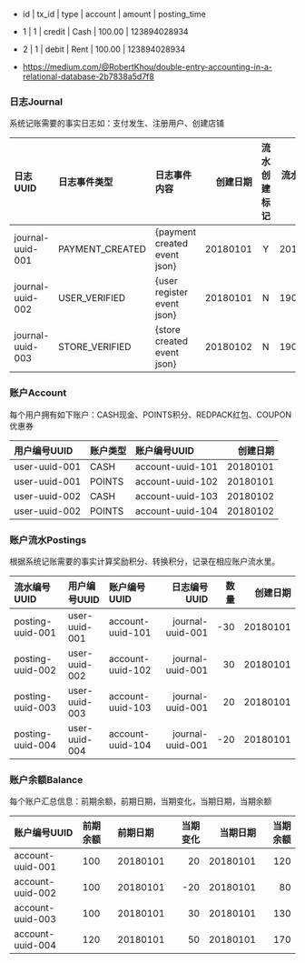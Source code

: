  - id  | tx_id | type   | account | amount | posting_time
 - 1   | 1     | credit | Cash    | 100.00 | 123894028934
 - 2   | 1     | debit  | Rent    | 100.00 | 123894028934
 
 
 - https://medium.com/@RobertKhou/double-entry-accounting-in-a-relational-database-2b7838a5d7f8
 
### 日志Journal
系统记账需要的事实日志如：支付发生、注册用户、创建店铺

| 日志UUID          | 日志事件类型       | 日志事件内容                  |创建日期  |流水创建标记  |流水创建日期 |
| :--------------- |:------------------| :---------------------------|--------:|:----------:|----------:|
| journal-uuid-001 | PAYMENT_CREATED   | {payment created event json}|20180101 |    Y       |20180101   |
| journal-uuid-002 | USER_VERIFIED     | {user register event json}  |20180101 |    N       |19000101   |
| journal-uuid-003 | STORE_VERIFIED    | {store created event json}  |20180102 |    N       |19000101   |
  
### 账户Account
每个用户拥有如下账户：CASH现金、POINTS积分、REDPACK红包、COUPON优惠券

| 用户编号UUID   | 账户类型  | 账户编号UUID        | 创建日期 | 
| :------------ |:---------| :------------------|--------:|
| user-uuid-001 | CASH     | account-uuid-101   |20180101 |
| user-uuid-001 | POINTS   | account-uuid-102   |20180101 |
| user-uuid-002 | CASH     | account-uuid-103   |20180102 |
| user-uuid-002 | POINTS   | account-uuid-104   |20180102 |
 
 
### 账户流水Postings
根据系统记账需要的事实计算奖励积分、转换积分，记录在相应账户流水里。

| 流水编号UUID      | 用户编号UUID     | 账户编号UUID        |   日志编号UUID    | 数量   | 创建日期  |
| :--------------- |:----------------| :------------------|-----------------:|-------:|--------:|
| posting-uuid-001 | user-uuid-001   | account-uuid-101   | journal-uuid-001 |  -30   |20180101 |
| posting-uuid-002 | user-uuid-002   | account-uuid-102   | journal-uuid-001 |   30   |20180101 |
| posting-uuid-003 | user-uuid-003   | account-uuid-103   | journal-uuid-001 |   20   |20180101 |
| posting-uuid-004 | user-uuid-004   | account-uuid-104   | journal-uuid-001 |  -20   |20180101 |
 
### 账户余额Balance
每个账户汇总信息：前期余额，前期日期，当期变化，当期日期，当期余额

| 账户编号UUID      | 前期余额  | 前期日期  | 当期变化 | 当期日期  | 当期余额 |
| :--------------- |:---------| :--------|-------:|---------:|--------:|
| account-uuid-001 | 100      | 20180101 |   20   | 20180101 |  120    |
| account-uuid-002 | 100      | 20180101 |   -20  | 20180101 |   80    |
| account-uuid-003 | 100      | 20180101 |   30   | 20180101 |  130    |
| account-uuid-004 | 120      | 20180101 |   50   | 20180101 |  170    |
 
